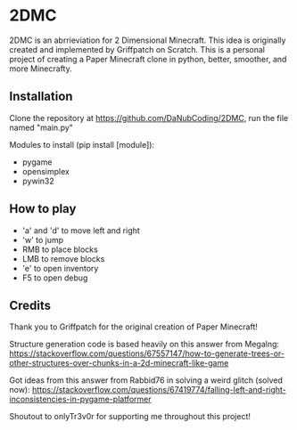# 2DMC
2DMC is an abrrieviation for 2 Dimensional Minecraft. This idea is originally created and implemented by Griffpatch on Scratch. This is a personal project of creating a Paper Minecraft clone in python, better, smoother, and more Minecrafty. 

## Installation
Clone the repository at https://github.com/DaNubCoding/2DMC, run the file named "main.py"

Modules to install (pip install [module]):
- pygame
- opensimplex
- pywin32

## How to play
- 'a' and 'd' to move left and right
- 'w' to jump
- RMB to place blocks
- LMB to remove blocks
- 'e' to open inventory
- F5 to open debug

## Credits
Thank you to Griffpatch for the original creation of Paper Minecraft!

Structure generation code is based heavily on this answer from Megalng: https://stackoverflow.com/questions/67557147/how-to-generate-trees-or-other-structures-over-chunks-in-a-2d-minecraft-like-game

Got ideas from this answer from Rabbid76 in solving a weird glitch (solved now): https://stackoverflow.com/questions/67419774/falling-left-and-right-inconsistencies-in-pygame-platformer

Shoutout to onlyTr3v0r for supporting me throughout this project!
